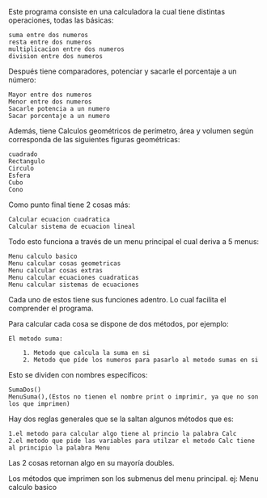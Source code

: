 Este programa consiste en una calculadora la cual tiene distintas operaciones,
todas las básicas:

    suma entre dos numeros
    resta entre dos numeros
    multiplicacion entre dos numeros
    division entre dos numeros

Después tiene comparadores, potenciar y sacarle el porcentaje a un número:

    Mayor entre dos numeros
    Menor entre dos numeros
    Sacarle potencia a un numero
    Sacar porcentaje a un numero

Además, tiene Calculos geométricos de perímetro, área y volumen según corresponda de las siguientes figuras geométricas:
    
    cuadrado
    Rectangulo
    Circulo
    Esfera
    Cubo 
    Cono

Como punto final tiene 2 cosas más:

    Calcular ecuacion cuadratica
    Calcular sistema de ecuacion lineal

Todo esto funciona a través de un menu principal el cual deriva a 5 menus:
    
    Menu calculo basico
    Menu calcular cosas geometricas
    Menu calcular cosas extras
    Menu calcular ecuaciones cuadraticas
    Menu calcular sistemas de ecuaciones

Cada uno de estos tiene sus funciones adentro. Lo cual facilita el comprender el programa.
    
Para calcular cada cosa se dispone de dos métodos, por ejemplo:

    El metodo suma:

        1. Metodo que calcula la suma en si
        2. Metodo que píde los numeros para pasarlo al metodo sumas en si

Esto se dividen con nombres específicos:

    SumaDos()
    MenuSuma(),(Estos no tienen el nombre print o imprimir, ya que no son los que imprimen)

Hay dos reglas generales que se la saltan algunos métodos que es:

    1.el metodo para calcular algo tiene al princio la palabra Calc
    2.el metodo que pide las variables para utilzar el metodo Calc tiene al principio la palabra Menu

Las 2 cosas retornan algo en su mayoría doubles.

Los métodos que imprimen son los submenus del menu principal. ej: Menu calculo basico


